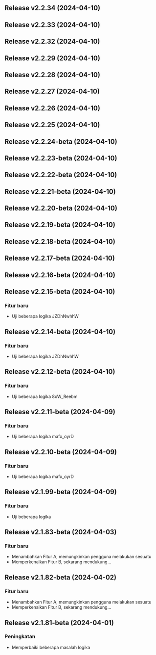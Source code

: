 ## Release v2.2.34 (2024-04-10)

## Release v2.2.33 (2024-04-10)

## Release v2.2.32 (2024-04-10)

## Release v2.2.29 (2024-04-10)

## Release v2.2.28 (2024-04-10)

## Release v2.2.27 (2024-04-10)

## Release v2.2.26 (2024-04-10)

## Release v2.2.25 (2024-04-10)

## Release v2.2.24-beta (2024-04-10)

## Release v2.2.23-beta (2024-04-10)

## Release v2.2.22-beta (2024-04-10)

## Release v2.2.21-beta (2024-04-10)

## Release v2.2.20-beta (2024-04-10)

## Release v2.2.19-beta (2024-04-10)

## Release v2.2.18-beta (2024-04-10)

## Release v2.2.17-beta (2024-04-10)

## Release v2.2.16-beta (2024-04-10)

## Release v2.2.15-beta (2024-04-10)

### Fitur baru

- Uji beberapa logika JZDhNwhhW

## Release v2.2.14-beta (2024-04-10)

### Fitur baru

- Uji beberapa logika JZDhNwhhW

## Release v2.2.12-beta (2024-04-10)

### Fitur baru

- Uji beberapa logika 8oW_Reebm

## Release v2.2.11-beta (2024-04-09)

### Fitur baru

- Uji beberapa logika mafx_oyrD

## Release v2.2.10-beta (2024-04-09)

### Fitur baru

- Uji beberapa logika mafx_oyrD

## Release v2.1.99-beta (2024-04-09)

### Fitur baru

- Uji beberapa logika

## Release v2.1.83-beta (2024-04-03)

### Fitur baru

- Menambahkan Fitur A, memungkinkan pengguna melakukan sesuatu
- Memperkenalkan Fitur B, sekarang mendukung...

## Release v2.1.82-beta (2024-04-02)

### Fitur baru

- Menambahkan Fitur A, memungkinkan pengguna melakukan sesuatu
- Memperkenalkan Fitur B, sekarang mendukung...

## Release v2.1.81-beta (2024-04-01)

### Peningkatan

- Memperbaiki beberapa masalah logika
